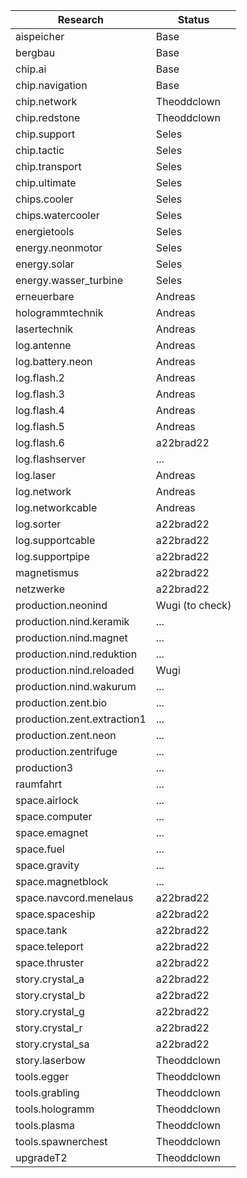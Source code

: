 Research  | Status
--------- | ------
aispeicher | Base
bergbau | Base
chip.ai | Base 
chip.navigation | Base
chip.network | Theoddclown
chip.redstone | Theoddclown
chip.support | Seles
chip.tactic | Seles
chip.transport | Seles
chip.ultimate | Seles
chips.cooler | Seles
chips.watercooler | Seles
energietools | Seles
energy.neonmotor | Seles
energy.solar | Seles
energy.wasser_turbine | Seles
erneuerbare | Andreas
hologrammtechnik | Andreas
lasertechnik | Andreas
log.antenne | Andreas
log.battery.neon | Andreas
log.flash.2 | Andreas
log.flash.3 | Andreas
log.flash.4 | Andreas
log.flash.5 | Andreas
log.flash.6 | a22brad22
log.flashserver | ...
log.laser | Andreas
log.network | Andreas
log.networkcable | Andreas
log.sorter | a22brad22
log.supportcable | a22brad22
log.supportpipe | a22brad22
magnetismus | a22brad22
netzwerke | a22brad22
production.neonind | Wugi (to check)
production.nind.keramik | ...
production.nind.magnet | ...
production.nind.reduktion | ...
production.nind.reloaded | Wugi
production.nind.wakurum | ...
production.zent.bio | ...
production.zent.extraction1 | ...
production.zent.neon | ...
production.zentrifuge | ...
production3 | ...
raumfahrt | ...
space.airlock | ...
space.computer | ...
space.emagnet | ...
space.fuel | ...
space.gravity | ...
space.magnetblock | ...
space.navcord.menelaus | a22brad22
space.spaceship | a22brad22
space.tank | a22brad22
space.teleport | a22brad22
space.thruster | a22brad22
story.crystal_a | a22brad22
story.crystal_b | a22brad22
story.crystal_g | a22brad22
story.crystal_r | a22brad22
story.crystal_sa | a22brad22
story.laserbow | Theoddclown
tools.egger | Theoddclown
tools.grabling | Theoddclown
tools.hologramm |  Theoddclown
tools.plasma | Theoddclown
tools.spawnerchest | Theoddclown
upgradeT2 | Theoddclown









